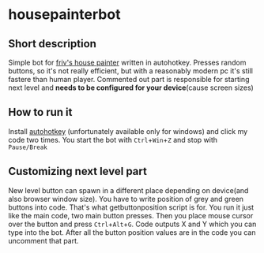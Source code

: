 # housepainterbot
## Short description
Simple bot for [friv's house painter](https://www.friv.com/z/games/housepainter/game.html) written in autohotkey.
Presses random buttons, so it's not really efficient, but with a reasonably modern pc it's still fastere than human player.
Commented out part is responsible for starting next level and **needs to be configured for your device**(cause screen sizes)

## How to run it
Install [autohotkey](https://www.autohotkey.com/) (unfortunately available only for windows) and click my code two times.
You start the bot with `Ctrl`+`Win`+`Z` and stop with `Pause/Break`

## Customizing next level part
New level button can spawn in a different place depending on device(and also browser window size). You have to write position of grey and green buttons into code.
That's what getbuttonposition script is for. You run it just like the main code, two main button presses. 
Then you place mouse cursor over the button and press `Ctrl`+`Alt`+`G`. Code outputs X and Y which you can type into the bot. 
After all the button position values are in the code you can uncomment that part.
